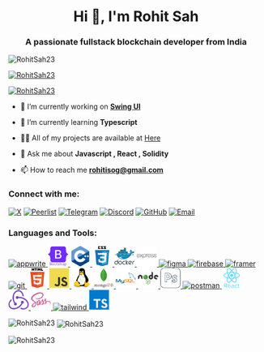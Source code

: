 <h1 align="center">Hi 👋, I'm Rohit Sah</h1>
<h3 align="center">A passionate fullstack blockchain developer from India</h3>

<p align="left"> <img src="https://komarev.com/ghpvc/?username=RohitSah23&label=Profile%20views&color=0e75b6&style=flat" alt="RohitSah23" /> </p>

<p align="left"> <a href="https://github.com/ryo-ma/github-profile-trophy"><img src="https://github-profile-trophy.vercel.app/?username=RohitSah23" alt="RohitSah23" /></a> </p>
<p align="left"> <a href="https://twitter.com/RohitSah23" target="blank"><img src="https://img.shields.io/twitter/follow/RohitSah23?logo=twitter&style=for-the-badge" alt="RohitSah23" /></a> </p>

- 🔭 I’m currently working on **[Swing UI](https://swingui.com/)**

- 🌱 I’m currently learning **Typescript**

- 👨‍💻 All of my projects are available at [Here](https://rohitsah23.vercel.app/)

- 💬 Ask me about **Javascript , React , Solidity**

- 📫 How to reach me **rohitisog@gmail.com**

<h3 align="left">Connect with me:</h3>

<p align="left">
  <a href="https://x.com/RohitSah23" target="_blank" rel="noopener"><img src="https://img.shields.io/badge/X-1DA1F2?style=flat&logo=x&logoColor=white" alt="X" /></a>
  <a href="https://peerlist.io/RohitSah23" target="_blank" rel="noopener"><img src="https://img.shields.io/badge/Peerlist-orange?style=flat&logo=peerlist&logoColor=white" alt="Peerlist" /></a>
  <a href="https://t.me/RohitSah23" target="_blank" rel="noopener"><img src="https://img.shields.io/badge/Telegram-0088cc?style=flat&logo=telegram&logoColor=white" alt="Telegram" /></a>
  <a href="https://discord.com/users/RohitSah23" target="_blank" rel="noopener"><img src="https://img.shields.io/badge/Discord-7289da?style=flat&logo=discord&logoColor=white" alt="Discord" /></a>
  <a href="https://github.com/RohitSah23" target="_blank" rel="noopener"><img src="https://img.shields.io/badge/GitHub-181717?style=flat&logo=github&logoColor=white" alt="GitHub" /></a>
  <a href="mailto:rohitisog@gmail.com"><img src="https://img.shields.io/badge/Email-D14836?style=flat-square&logo=gmail&logoColor=white" alt="Email" /></a>
</p>

<h3 align="left">Languages and Tools:</h3>
<p align="left"> <a href="https://appwrite.io" target="_blank" rel="noreferrer"> <img src="https://www.vectorlogo.zone/logos/appwriteio/appwriteio-icon.svg" alt="appwrite" width="40" height="40"/> </a> <a href="https://getbootstrap.com" target="_blank" rel="noreferrer"> <img src="https://raw.githubusercontent.com/devicons/devicon/master/icons/bootstrap/bootstrap-plain-wordmark.svg" alt="bootstrap" width="40" height="40"/> </a> <a href="https://www.w3schools.com/cpp/" target="_blank" rel="noreferrer"> <img src="https://raw.githubusercontent.com/devicons/devicon/master/icons/cplusplus/cplusplus-original.svg" alt="cplusplus" width="40" height="40"/> </a> <a href="https://www.w3schools.com/css/" target="_blank" rel="noreferrer"> <img src="https://raw.githubusercontent.com/devicons/devicon/master/icons/css3/css3-original-wordmark.svg" alt="css3" width="40" height="40"/> </a> <a href="https://www.docker.com/" target="_blank" rel="noreferrer"> <img src="https://raw.githubusercontent.com/devicons/devicon/master/icons/docker/docker-original-wordmark.svg" alt="docker" width="40" height="40"/> </a> <a href="https://expressjs.com" target="_blank" rel="noreferrer"> <img src="https://raw.githubusercontent.com/devicons/devicon/master/icons/express/express-original-wordmark.svg" alt="express" width="40" height="40"/> </a> <a href="https://www.figma.com/" target="_blank" rel="noreferrer"> <img src="https://www.vectorlogo.zone/logos/figma/figma-icon.svg" alt="figma" width="40" height="40"/> </a> <a href="https://firebase.google.com/" target="_blank" rel="noreferrer"> <img src="https://www.vectorlogo.zone/logos/firebase/firebase-icon.svg" alt="firebase" width="40" height="40"/> </a> <a href="https://www.framer.com/" target="_blank" rel="noreferrer"> <img src="https://www.vectorlogo.zone/logos/framer/framer-icon.svg" alt="framer" width="40" height="40"/> </a> <a href="https://git-scm.com/" target="_blank" rel="noreferrer"> <img src="https://www.vectorlogo.zone/logos/git-scm/git-scm-icon.svg" alt="git" width="40" height="40"/> </a> <a href="https://www.w3.org/html/" target="_blank" rel="noreferrer"> <img src="https://raw.githubusercontent.com/devicons/devicon/master/icons/html5/html5-original-wordmark.svg" alt="html5" width="40" height="40"/> </a> <a href="https://developer.mozilla.org/en-US/docs/Web/JavaScript" target="_blank" rel="noreferrer"> <img src="https://raw.githubusercontent.com/devicons/devicon/master/icons/javascript/javascript-original.svg" alt="javascript" width="40" height="40"/> </a> <a href="https://www.linux.org/" target="_blank" rel="noreferrer"> <img src="https://raw.githubusercontent.com/devicons/devicon/master/icons/linux/linux-original.svg" alt="linux" width="40" height="40"/> </a> <a href="https://www.mongodb.com/" target="_blank" rel="noreferrer"> <img src="https://raw.githubusercontent.com/devicons/devicon/master/icons/mongodb/mongodb-original-wordmark.svg" alt="mongodb" width="40" height="40"/> </a> <a href="https://www.mysql.com/" target="_blank" rel="noreferrer"> <img src="https://raw.githubusercontent.com/devicons/devicon/master/icons/mysql/mysql-original-wordmark.svg" alt="mysql" width="40" height="40"/> </a> <a href="https://nodejs.org" target="_blank" rel="noreferrer"> <img src="https://raw.githubusercontent.com/devicons/devicon/master/icons/nodejs/nodejs-original-wordmark.svg" alt="nodejs" width="40" height="40"/> </a> <a href="https://www.photoshop.com/en" target="_blank" rel="noreferrer"> <img src="https://raw.githubusercontent.com/devicons/devicon/master/icons/photoshop/photoshop-line.svg" alt="photoshop" width="40" height="40"/> </a> <a href="https://postman.com" target="_blank" rel="noreferrer"> <img src="https://www.vectorlogo.zone/logos/getpostman/getpostman-icon.svg" alt="postman" width="40" height="40"/> </a> <a href="https://reactjs.org/" target="_blank" rel="noreferrer"> <img src="https://raw.githubusercontent.com/devicons/devicon/master/icons/react/react-original-wordmark.svg" alt="react" width="40" height="40"/> </a> <a href="https://redux.js.org" target="_blank" rel="noreferrer"> <img src="https://raw.githubusercontent.com/devicons/devicon/master/icons/redux/redux-original.svg" alt="redux" width="40" height="40"/> </a> <a href="https://sass-lang.com" target="_blank" rel="noreferrer"> <img src="https://raw.githubusercontent.com/devicons/devicon/master/icons/sass/sass-original.svg" alt="sass" width="40" height="40"/> </a> <a href="https://tailwindcss.com/" target="_blank" rel="noreferrer"> <img src="https://www.vectorlogo.zone/logos/tailwindcss/tailwindcss-icon.svg" alt="tailwind" width="40" height="40"/> </a> <a href="https://www.typescriptlang.org/" target="_blank" rel="noreferrer"> <img src="https://raw.githubusercontent.com/devicons/devicon/master/icons/typescript/typescript-original.svg" alt="typescript" width="40" height="40"/> </a> </p>

<p><img align="left" src="https://github-readme-stats.vercel.app/api/top-langs?username=RohitSah23&show_icons=true&locale=en&layout=compact" alt="RohitSah23" /></p>

<p>&nbsp;<img align="center" src="https://github-readme-stats.vercel.app/api?username=RohitSah23&show_icons=true&locale=en" alt="RohitSah23" /></p>

<p><img align="center" src="https://github-readme-streak-stats.herokuapp.com/?user=RohitSah23&" alt="RohitSah23" /></p>
